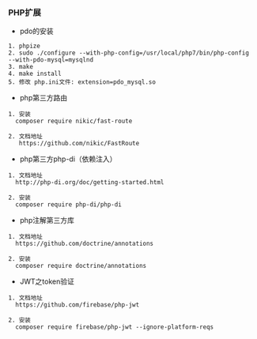 ### PHP扩展

* pdo的安装
```
1. phpize
2. sudo ./configure --with-php-config=/usr/local/php7/bin/php-config  --with-pdo-mysql=mysqlnd
3. make 
4. make install
5. 修改 php.ini文件: extension=pdo_mysql.so
```

* php第三方路由
```
1. 安装
  composer require nikic/fast-route
  
2. 文档地址
   https://github.com/nikic/FastRoute
```
* php第三方php-di（依赖注入）
```
1. 文档地址
  http://php-di.org/doc/getting-started.html

2. 安装
  composer require php-di/php-di
```
* php注解第三方库
```
1. 文档地址
  https://github.com/doctrine/annotations

2. 安装
  composer require doctrine/annotations
```
* JWT之token验证
```
1. 文档地址
  https://github.com/firebase/php-jwt
  
2. 安装
  composer require firebase/php-jwt --ignore-platform-reqs
```
